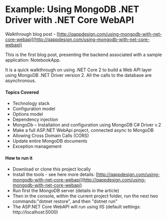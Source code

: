 # Example: Using MongoDB .NET Driver with .NET Core WebAPI

Walkthrough blog post - [http://qappdesign.com/using-mongodb-with-net-core-webapi](http://qappdesign.com/using-mongodb-with-net-core-webapi)

This is the first blog post, presenting the backend associated with a sample application: NotebookApp.

It is a quick walkthrough on using .NET Core 2 to build a Web API layer using MongoDB .NET Driver version 2. All the calls to the database are asynchronous.  

#### Topics Covered
- Technology stack
- Configuration model
- Options model
- Dependency injection
- MongoDb – Installation and configuration using MongoDB C# Driver v.2
- Make a full ASP.NET WebApi project, connected async to MongoDB
- Allowing Cross Domain Calls (CORS)
- Update entire MongoDB documents
- Exception management

 #### How to run it
 - Download or clone this project locally 
 - Install the tools - see here more details: [http://qappdesign.com/using-mongodb-with-net-core-webapi](http://qappdesign.com/using-mongodb-with-net-core-webapi)
 - Run first the MongoDB server (details in the article)
 - Then in the console, within the current project folder, run the next two commands:"dotnet restore", and then "dotnet run"
 - The ASP.NET Core WebAPI will run using IIS (default settings: http://localhost:5000)
